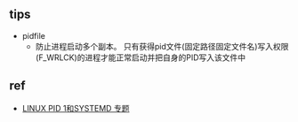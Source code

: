 


## tips

+ pidfile
    + 防止进程启动多个副本。 只有获得pid文件(固定路径固定文件名)写入权限(F_WRLCK)的进程才能正常启动并把自身的PID写入该文件中

## ref
+ [LINUX PID 1和SYSTEMD 专题](https://www.huaweicloud.com/articles/81c6c4ba2cf1a055d117ad2a4f5460ce.html)